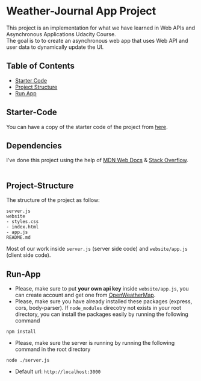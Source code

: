 # Weather-Journal App Project
This project is an implementation for what we have learned in Web APIs and Asynchronous Applications Udacity Course.<br>
The goal is to to create an asynchronous web app that uses Web API and user data to dynamically update the UI. 

## Table of Contents
* [Starter Code](#starter-code)
* [Project Structure](#project-structure)
* [Run App](#run-app)

## Starter-Code
You can have a copy of the starter code of the project from [here](https://github.com/udacity/fend/tree/refresh-2019/projects/weather-journal-app).
## Dependencies
I've done this project using the help of [MDN Web Docs](https://developer.mozilla.org/en-US/) & [Stack Overflow](https://stackoverflow.com/).<br><br>

## Project-Structure
The structure of the project as follow:
```
server.js
website
- styles.css
- index.html
- app.js
README.md
```
Most of our work inside `server.js` (server side code) and `website/app.js` (client side code).

## Run-App
- Please, make sure to put **your own api key** inside `website/app.js`, you can create account and get one from [OpenWeatherMap](https://openweathermap.org/).
- Please, make sure you have already installed these packages (express, cors, body-parser). If `node_modules` direcotry not exists in your root directory, you can install the packages easily by running the following command 
```
npm install
```
- Please, make sure the server is running by running the following command in the root directory
```
node ./server.js
```
- Default url: `http://localhost:3000`
